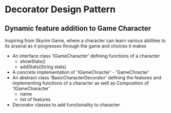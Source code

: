# Decorator Design Pattern

## Dynamic feature addition to Game Character 

Inspiring from Skyrim Game, where a character can learn various abilities to its arsenal as it progresses through the game and choices it makes 

- An interface class 'IGameCharacter' defining functions of a character
    - showStats()
    - addStats(String stats)
- A concrete implementation of 'IGameChracter' - 'GameChracter'
- An abstract class 'BasicCharacterDecorator' defining the features and implementing functions of a character as well as Composition of 'IGameCharacter'
  - name
  - list of features
- Decorator classes to add functionality to character 
